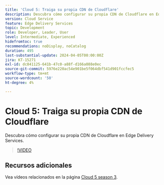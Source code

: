 ```yaml
---
title: 'Cloud 5: Traiga su propia CDN de Cloudflare'
description: Descubra cómo configurar su propia CDN de Cloudflare en Edge Delivery Services.
version: Cloud Service
feature: Edge Delivery Services
topic: Development
role: Developer, Leader, User
level: Intermediate, Experienced
hidefromtoc: true
recommendations: noDisplay, noCatalog
duration: 495
last-substantial-update: 2024-04-05T00:00:00Z
jira: KT-15271
exl-id: dc841125-641b-47c0-a88f-d166a088e0ec
source-git-commit: 5976e220ac54e901be5f064dbf541d901fccfec5
workflow-type: tm+mt
source-wordcount: '50'
ht-degree: 4%

---
```


# Cloud 5: Traiga su propia CDN de Cloudflare

Descubra cómo configurar su propia CDN de Cloudflare en Edge Delivery Services.

>[!VIDEO](https://video.tv.adobe.com/v/3428100/?quality=12&learn=on)

## Recursos adicionales

Vea vídeos relacionados en la página [Cloud 5 season 3](../cloud5-season-3.md).

